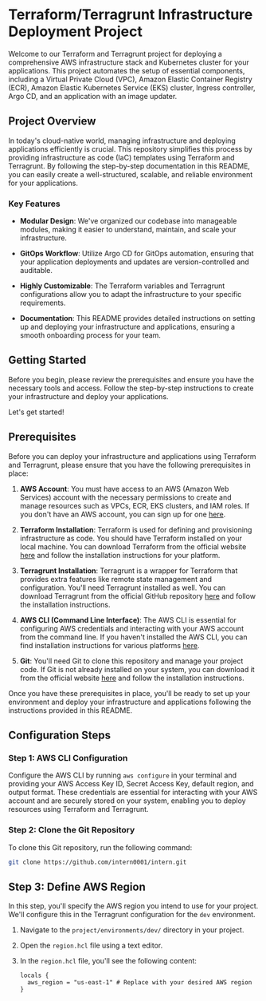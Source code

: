 # Terraform/Terragrunt Infrastructure Deployment Project

Welcome to our Terraform and Terragrunt project for deploying a comprehensive AWS infrastructure stack and Kubernetes cluster for your applications. This project automates the setup of essential components, including a Virtual Private Cloud (VPC), Amazon Elastic Container Registry (ECR), Amazon Elastic Kubernetes Service (EKS) cluster, Ingress controller, Argo CD, and an application with an image updater.

## Project Overview

In today's cloud-native world, managing infrastructure and deploying applications efficiently is crucial. This repository simplifies this process by providing infrastructure as code (IaC) templates using Terraform and Terragrunt. By following the step-by-step documentation in this README, you can easily create a well-structured, scalable, and reliable environment for your applications.

### Key Features

- **Modular Design**: We've organized our codebase into manageable modules, making it easier to understand, maintain, and scale your infrastructure.

- **GitOps Workflow**: Utilize Argo CD for GitOps automation, ensuring that your application deployments and updates are version-controlled and auditable.

- **Highly Customizable**: The Terraform variables and Terragrunt configurations allow you to adapt the infrastructure to your specific requirements.

- **Documentation**: This README provides detailed instructions on setting up and deploying your infrastructure and applications, ensuring a smooth onboarding process for your team.

## Getting Started

Before you begin, please review the prerequisites and ensure you have the necessary tools and access. Follow the step-by-step instructions to create your infrastructure and deploy your applications.

Let's get started!

## Prerequisites

Before you can deploy your infrastructure and applications using Terraform and Terragrunt, please ensure that you have the following prerequisites in place:

1. **AWS Account**: You must have access to an AWS (Amazon Web Services) account with the necessary permissions to create and manage resources such as VPCs, ECR, EKS clusters, and IAM roles. If you don't have an AWS account, you can sign up for one [here](https://aws.amazon.com/).

2. **Terraform Installation**: Terraform is used for defining and provisioning infrastructure as code. You should have Terraform installed on your local machine. You can download Terraform from the official website [here](https://www.terraform.io/downloads.html) and follow the installation instructions for your platform.

3. **Terragrunt Installation**: Terragrunt is a wrapper for Terraform that provides extra features like remote state management and configuration. You'll need Terragrunt installed as well. You can download Terragrunt from the official GitHub repository [here](https://github.com/gruntwork-io/terragrunt#install-terragrunt) and follow the installation instructions.

4. **AWS CLI (Command Line Interface)**: The AWS CLI is essential for configuring AWS credentials and interacting with your AWS account from the command line. If you haven't installed the AWS CLI, you can find installation instructions for various platforms [here](https://aws.amazon.com/cli/).

5. **Git**: You'll need Git to clone this repository and manage your project code. If Git is not already installed on your system, you can download it from the official website [here](https://git-scm.com/downloads) and follow the installation instructions.

Once you have these prerequisites in place, you'll be ready to set up your environment and deploy your infrastructure and applications following the instructions provided in this README.

## Configuration Steps

### Step 1: AWS CLI Configuration

Configure the AWS CLI by running `aws configure` in your terminal and providing your AWS Access Key ID, Secret Access Key, default region, and output format. These credentials are essential for interacting with your AWS account and are securely stored on your system, enabling you to deploy resources using Terraform and Terragrunt.

### Step 2: Clone the Git Repository
To clone this Git repository, run the following command:

```bash
git clone https://github.com/intern0001/intern.git
```
## Step 3: Define AWS Region

In this step, you'll specify the AWS region you intend to use for your project. We'll configure this in the Terragrunt configuration for the `dev` environment.

1. Navigate to the `project/environments/dev/` directory in your project.

2. Open the `region.hcl` file using a text editor.

3. In the `region.hcl` file, you'll see the following content:

   ```hcl
   locals {
     aws_region = "us-east-1" # Replace with your desired AWS region
   }
   ```
   






